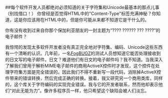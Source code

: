 ##每个软件开发人员都绝对必须知道的关于字符集和Unicode最基本的那点儿事（别找借口！）
你曾经是否觉得HTML中的"Content-Type"标签充满神秘？你知道，这是你应该用在HTML中的，但是你可能从来都不知道它是干什么的。

你有没有收到过来自你那个保加利亚朋友的一封主题为“???? ?????? ??? ????”的电子邮件？

我惊愕的发现太多软件开发者没有真正完全地对字符集、编码、Unicode这些东西有一个清晰的认识。几年前，一名[FogBUGZ](http://www.fogcreek.com/FogBUGZ/)的测试人员想知道它能否处理接收到的日文写的电子邮件。日文？难道他们有日文的电子邮件吗？我不知道。当我深入了解我们曾用于解析MIME电子邮件的商用ActiveX控件时才发现，这个控件在处理字符集方面是完全错误的。因此我们不得不重新写一段代码，消除掉ActiveX控件带来的错误转换，然后完成正确的转换。接着，我又研究另一个商用类库，同样的，这个库关于字符编码的实现完全错误。我与它的开发者联系，然而他却表示他们“对此无能为力”。像许多程序员一样，他只希望这个缺陷会被人们淡忘。